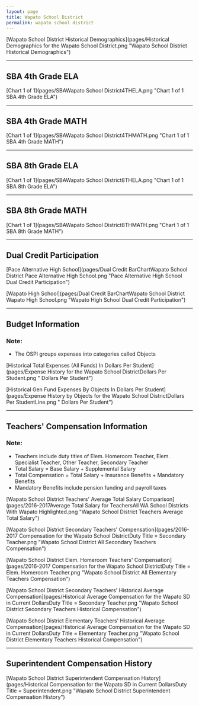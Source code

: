 ```yaml
---
layout: page
title: Wapato School District
permalink: wapato school district
---
```



[Wapato School District Historical Demographics](pages/Historical Demographics for the Wapato School District.png "Wapato School District Historical Demographics")

___

## SBA 4th Grade ELA

[Chart 1 of 1](pages/SBAWapato School District4THELA.png "Chart 1 of 1 SBA 4th Grade ELA")


___

## SBA 4th Grade MATH

[Chart 1 of 1](pages/SBAWapato School District4THMATH.png "Chart 1 of 1 SBA 4th Grade MATH")


___

## SBA 8th Grade ELA

[Chart 1 of 1](pages/SBAWapato School District8THELA.png "Chart 1 of 1 SBA 8th Grade ELA")


___

## SBA 8th Grade MATH

[Chart 1 of 1](pages/SBAWapato School District8THMATH.png "Chart 1 of 1 SBA 8th Grade MATH")


___

## Dual Credit Participation

[Pace Alternative High School](pages/Dual Credit BarChartWapato School District Pace Alternative High School.png "Pace Alternative High School Dual Credit Participation")

[Wapato High School](pages/Dual Credit BarChartWapato School District Wapato High School.png "Wapato High School Dual Credit Participation")


___

## Budget Information
### Note:
- The OSPI groups expenses into categories called Objects

[Historical Total Expenses (All Funds) In Dollars Per Student](pages/Expense History for the Wapato School DistrictDollars Per Student.png " Dollars Per Student")

[Historical Gen Fund Expenses By Objects In Dollars Per Student](pages/Expense History by Objects for the Wapato School DistrictDollars Per StudentLine.png " Dollars Per Student")


___

## Teachers' Compensation Information
### Note:
- Teachers include duty titles of Elem. Homeroom Teacher, Elem. Specialist Teacher, Other Teacher, Secondary Teacher
- Total Salary = Base Salary + Supplemental Salary
- Total Compensation = Total Salary + Insurance Benefits + Mandatory Benefits
- Mandatory Benefits include pension funding and payroll taxes

[Wapato School District Teachers' Average Total Salary Comparison](pages/2016-2017Average Total Salary for TeachersAll WA School Districts With Wapato Highlighted.png "Wapato School District Teachers Average Total Salary")

[Wapato School District Secondary Teachers' Compensation](pages/2016-2017 Compensation for the Wapato School DistrictDuty Title = Secondary Teacher.png "Wapato School District All Secondary Teachers Compensation")

[Wapato School District Elem. Homeroom Teachers' Compensation](pages/2016-2017 Compensation for the Wapato School DistrictDuty Title = Elem. Homeroom Teacher.png "Wapato School District All Elementary Teachers Compensation")

[Wapato School District Secondary Teachers' Historical Average Compensation](pages/Historical Average Compensation for the Wapato SD in Current DollarsDuty Title = Secondary Teacher.png "Wapato School District Secondary Teachers Historical Compensation")

[Wapato School District Elementary Teachers' Historical Average Compensation](pages/Historical Average Compensation for the Wapato SD in Current DollarsDuty Title = Elementary Teacher.png "Wapato School District Elementary Teachers Historical Compensation")


___

## Superintendent Compensation History

[Wapato School District Superintendent Compensation History](pages/Historical Compensation for the Wapato SD in Current DollarsDuty Title = Superintendent.png "Wapato School District Superintendent Compensation History")


